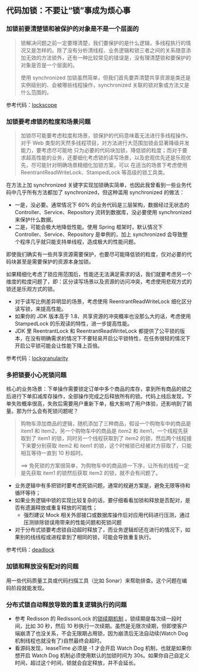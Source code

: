 ## 代码加锁：不要让“锁”事成为烦心事

### 加锁前要清楚锁和被保护的对象是不是一个层面的

> 锁解决问题之前一定要理清楚，我们要保护的是什么逻辑，多线程执行的情况又是怎样的。除了没有分析清线程、业务逻辑和锁三者之间的关系随意添加无效的方法锁外，还有一种比较常见的错误是，没有理清楚锁和要保护的对象是否是一个层面的。
>
> 使用 synchronized 加锁虽然简单，但我们首先要弄清楚共享资源是类还是实例级别的、会被哪些线程操作，synchronized
> 关联的锁对象或方法又是什么范围的。

参考代码：[lockscope](lockscope)

### 加锁要考虑锁的粒度和场景问题

> 加锁尽可能要考虑粒度和场景，锁保护的代码意味着无法进行多线程操作。对于 Web 类型的天然多线程项目，对方法进行大范围加锁会显著降级并发能力，要考虑尽可能地
> 只为必要的代码块加锁，降低锁的粒度；而对于要求超高性能的业务，还要细化考虑锁的读写场景，以及悲观优先还是乐观优先，尽可能针对明确场景精细化加锁方案，可以
> 在适当的场景下考虑使用 ReentrantReadWriteLock、StampedLock 等高级的锁工具类。

在方法上加 synchronized 关键字实现加锁确实简单，也因此我曾看到一些业务代码中几乎所有方法都加了 synchronized，但这种滥用
synchronized 的做法：

- 一是，没必要。通常情况下 60% 的业务代码是三层架构，数据经过无状态的 Controller、Service、Repository 流转到数据库，没必要使用
  synchronized 来保护什么数据。
- 二是，可能会极大地降低性能。使用 Spring 框架时，默认情况下 Controller、Service、Repository 是单例的，加上 synchronized
  会导致整个程序几乎就只能支持单线程，造成极大的性能问题。

即使我们确实有一些共享资源需要保护，也要尽可能降低锁的粒度，仅对必要的代码块甚至是需要保护的资源本身加锁。

如果精细化考虑了锁应用范围后，性能还无法满足需求的话，我们就要考虑另一个维度的粒度问题了，即：区分读写场景以及资源的访问冲突，考虑使用悲观方式的锁还是乐观方式的锁。

- 对于读写比例差异明显的场景，考虑使用 ReentrantReadWriteLock 细化区分读写锁，来提高性能。
- 如果你的 JDK 版本高于 1.8、共享资源的冲突概率也没那么大的话，考虑使用 StampedLock 的乐观读的特性，进一步提高性能。
- JDK 里 ReentrantLock 和 ReentrantReadWriteLock 都提供了公平锁的版本，在没有明确需求的情况下不要轻易开启公平锁特性，在任务很轻的情况下开启公平锁可能会让性能下降上百倍。

参考代码：[lockgranularity](lockgranularity)

### 多把锁要小心死锁问题

核心的业务场景：下单操作需要锁定订单中多个商品的库存，拿到所有商品的锁之后进行下单扣减库存操作，全部操作完成之后释放所有的锁。代码上线后发现，下单失败概率很高，失败后需要用户重新下单，极大影响了用户体验，还影响到了销量。那为什么会有死锁问题呢？

> 购物车添加商品的逻辑，随机添加了三种商品，假设一个购物车中的商品是 item1 和 item2，另一个购物车中的商品是 item2 和
> item1，一个线程先获取到了 item1 的锁，同时另一个线程获取到了 item2 的锁，然后两个线程接下来要分别获取 item2 和 item1
> 的锁，这个时候锁已经被对方获取了，只能相互等待一直到 10 秒超时。
>
> ==> 免死锁的方案很简单，为购物车中的商品排一下序，让所有的线程一定是先获取 item1 的锁然后获取 item2 的锁，就不会有问题了。

- 业务逻辑中有多把锁时要考虑死锁问题，通常的规避方案是，避免无限等待和循环等待；
- 如果业务逻辑中锁的实现比较复杂的话，要仔细看看加锁和释放是否配对，是否有遗漏释放或重复释放的可能性；
    - 强烈建议 Mock 相关外部接口或数据库操作后对应用代码进行压测，通过压测排除锁误用带来的性能问题和死锁问题
- 对于分布式锁要考虑锁自动超时释放了，而业务逻辑却还在进行的情况下，如果别的线线程或进程拿到了相同的锁，可能会导致重复执行。

参考代码：[deadlock](deadlock)

### 加锁和释放没有配对的问题

用一些代码质量工具或代码扫描工具（比如 Sonar）来帮助排查。这个问题在编码阶段就能发现。

### 分布式锁自动释放导致的重复逻辑执行的问题

- 参考 Redisson 的 RedissonLock
  的[锁续期机制](https://github.com/redisson/redisson/blob/e11c1e14ba50bc5938184fb96d9b72782e591df7/redisson/src/main/java/org/redisson/RedissonLock.java#L265)
  。锁续期是每次续一段时间，比如 30 秒，然后 10
  秒执行一次续期。虽然是无限次续期，但即使客户端崩溃了也没关系，不会无限期占用锁，因为崩溃后无法自动续(Watch Dog
  机制线程也就没有了)自然最终会超时。
- 看源码发现，leaseTime 必须是 -1 才会开启 Watch Dog 机制，也就是如果你想开启 Watch Dog 机制必须使用默认的加锁时间为
  30s。如果你自己自定义时间，超过这个时间，锁就会自定释放，并不会延长。
